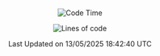 <div align="center">

<br />

 <!--START_SECTION:waka-->
![Code Time](http://img.shields.io/badge/Code%20Time-4%2C591%20hrs%2040%20mins-blue)

![Lines of code](https://img.shields.io/badge/%EC%A0%80%EB%8A%94%20%EC%97%AC%ED%83%9C%EA%B9%8C%EC%A7%80%20-3.4%20million%20%EC%A4%84%EC%9D%98%20%EC%BD%94%EB%93%9C%EB%A5%BC%20%EC%9E%91%EC%84%B1%ED%96%88%EC%96%B4%EC%9A%94.-blue)


 Last Updated on 13/05/2025 18:42:40 UTC
<!--END_SECTION:waka-->

</div>

